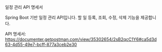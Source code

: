 일정 관리 API 명세서

Spring Boot 기반 일정 관리 API입니다.
할 일 등록, 조회, 수정, 삭제 기능을 제공합니다.

API 명세서: https://documenter.getpostman.com/view/35302654/2sB2qcC1Y6#ca5d3d63-4d55-49e7-bcff-877a3ceb2e30
